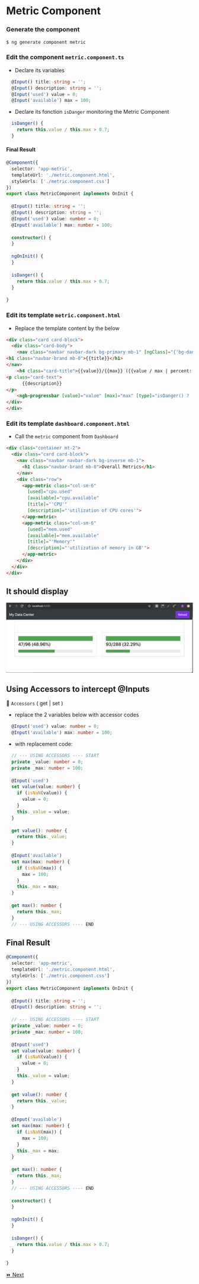 # Metric Component

### Generate the component

```
$ ng generate component metric
```

### Edit the component `metric.component.ts`

* Declare its variables

```typescript
  @Input() title: string = '';
  @Input() description: string = '';
  @Input('used') value = 0;
  @Input('available') max = 100;
```

* Declare its fonction `isDanger` monitoring the Metric Component

```typescript
  isDanger() {
    return this.value / this.max > 0.7;
  }
```

#### Final Result

```typescript
@Component({
  selector: 'app-metric',
  templateUrl: './metric.component.html',
  styleUrls: ['./metric.component.css']
})
export class MetricComponent implements OnInit {

  @Input() title: string = '';
  @Input() description: string = '';
  @Input('used') value: number = 0;
  @Input('available') max: number = 100;

  constructor() {
  }

  ngOnInit() {
  }

  isDanger() {
    return this.value / this.max > 0.7;
  }

}

```

### Edit its template `metric.component.html`

* Replace the template content by the below

```html
<div class="card card-block">
  <div class="card-body">
    <nav class="navbar navbar-dark bg-primary mb-1" [ngClass]="{'bg-danger': isDanger(), 'bg-success': !isDanger()}">     
<h1 class="navbar-brand mb-0">{{title}}</h1>     
</nav>
    <h4 class="card-title">{{value}}/{{max}} ({{value / max | percent:'1.0-2'}})</h4>     
<p class="card-text">
      {{description}}     
</p>
    <ngb-progressbar [value]="value" [max]="max" [type]="isDanger() ? 'danger' : 'success'"></ngb-progressbar>     
</div>
</div>
```

### Edit its template `dashboard.component.html`

* Call the `metric` component from `Dashboard`

```html
<div class="container mt-2">
  <div class="card card-block">
    <nav class="navbar navbar-dark bg-inverse mb-1">
      <h1 class="navbar-brand mb-0">Overall Metrics</h1>
    </nav>
    <div class="row">
      <app-metric class="col-sm-6"     
        [used]="cpu.used"     
        [available]="cpu.available"     
        [title]="'CPU'"     
        [description]="'utilization of CPU cores'">     
      </app-metric>     
      <app-metric class="col-sm-6"     
        [used]="mem.used"     
        [available]="mem.available"     
        [title]="'Memory'"     
        [description]="'utilization of memory in GB'">     
      </app-metric>     
    </div>
  </div>
</div>
```

## It should display

![image](../images/metric.png)


## Using Accessors to intercept @Inputs

:bookmark: `Accessors` ( get | set )

* replace the 2 variables below with accessor codes

```typescript
  @Input('used') value: number = 0;
  @Input('available') max: number = 100;
```

* with replacement code:

```typescript
  // --- USING ACCESSORS ---- START
  private _value: number = 0;
  private _max: number = 100;

  @Input('used')
  set value(value: number) {
    if (isNaN(value)) {
      value = 0;
    }
    this._value = value;
  }

  get value(): number {
    return this._value;
  }

  @Input('available')
  set max(max: number) {
    if (isNaN(max)) {
      max = 100;
    }
    this._max = max;
  }

  get max(): number {
    return this._max;
  }
  // --- USING ACCESSORS ---- END
```

## Final Result

```typescript
@Component({
  selector: 'app-metric',
  templateUrl: './metric.component.html',
  styleUrls: ['./metric.component.css']
})
export class MetricComponent implements OnInit {

  @Input() title: string = '';
  @Input() description: string = '';

  // --- USING ACCESSORS ---- START
  private _value: number = 0;
  private _max: number = 100;

  @Input('used')
  set value(value: number) {
    if (isNaN(value)) {
      value = 0;
    }
    this._value = value;
  }

  get value(): number {
    return this._value;
  }

  @Input('available')
  set max(max: number) {
    if (isNaN(max)) {
      max = 100;
    }
    this._max = max;
  }

  get max(): number {
    return this._max;
  }
  // --- USING ACCESSORS ---- END

  constructor() {
  }

  ngOnInit() {
  }

  isDanger() {
    return this.value / this.max > 0.7;
  }

}
```

[:fast_forward: Next ](node.md)
